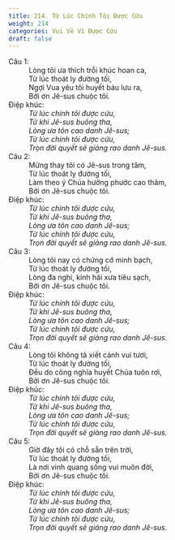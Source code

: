 ```yaml
---
title: 214. Từ Lúc Chính Tôi Được Cứu
weight: 214
categories: Vui Vẻ Vì Được Cứu
draft: false
---
```

<dl><dt>Câu 1:</dt><dd data-verse="1"> Lòng tôi ưa thích trỗi khúc hoan ca, <br/>Từ lúc thoát ly đường tối, <br/>Ngợi Vua yêu tôi huyết báu lưu ra, <br/>Bởi ơn Jê-sus chuộc tôi. </dd><dt>Điệp khúc:</dt><dd data-chorus="1"><em>Từ lúc chính tôi được cứu, <br/>Từ khi Jê-sus buông tha, <br/>Lòng ưa tôn cao danh Jê-sus; <br/>Từ lúc chính tôi được cứu, <br/>Trọn đời quyết sẽ giảng rao danh Jê-sus. </em></dd><dt>Câu 2:</dt><dd data-verse="2">Mừng thay tôi có Jê-sus trong tâm, <br/>Từ lúc thoát ly đường tối, <br/>Làm theo ý Chúa hưởng phước cao thâm, <br/>Bởi ơn Jê-sus chuộc tôi. </dd><dt>Điệp khúc:</dt><dd data-chorus="1"><em>Từ lúc chính tôi được cứu, <br/>Từ khi Jê-sus buông tha, <br/>Lòng ưa tôn cao danh Jê-sus; <br/>Từ lúc chính tôi được cứu, <br/>Trọn đời quyết sẽ giảng rao danh Jê-sus. </em></dd><dt>Câu 3:</dt><dd data-verse="3">Lòng tôi nay có chứng cớ minh bạch, <br/>Từ lúc thoát ly đường tối, <br/>Lòng đa nghi, kinh hãi xưa tiêu sạch, <br/>Bởi ơn Jê-sus chuộc tôi. </dd><dt>Điệp khúc:</dt><dd data-chorus="1"><em>Từ lúc chính tôi được cứu, <br/>Từ khi Jê-sus buông tha, <br/>Lòng ưa tôn cao danh Jê-sus; <br/>Từ lúc chính tôi được cứu, <br/>Trọn đời quyết sẽ giảng rao danh Jê-sus. </em></dd><dt>Câu 4:</dt><dd data-verse="4">Lòng tôi không tả xiết cảnh vui tươi, <br/>Từ lúc thoát ly đường tối, <br/>Đều do công nghĩa huyết Chúa tuôn rơi, <br/>Bởi ơn Jê-sus chuộc tôi. </dd><dt>Điệp khúc:</dt><dd data-chorus="1"><em>Từ lúc chính tôi được cứu, <br/>Từ khi Jê-sus buông tha, <br/>Lòng ưa tôn cao danh Jê-sus; <br/>Từ lúc chính tôi được cứu, <br/>Trọn đời quyết sẽ giảng rao danh Jê-sus. </em></dd><dt>Câu 5:</dt><dd data-verse="5">Giờ đây tôi có chỗ sẵn trên trời, <br/>Từ lúc thoát ly đường tối, <br/>Là nơi vinh quang sống vui muôn đời, <br/>Bởi ơn Jê-sus chuộc tôi. </dd><dt>Điệp khúc:</dt><dd data-chorus="1"><em>Từ lúc chính tôi được cứu, <br/>Từ khi Jê-sus buông tha, <br/>Lòng ưa tôn cao danh Jê-sus; <br/>Từ lúc chính tôi được cứu, <br/>Trọn đời quyết sẽ giảng rao danh Jê-sus. </em></dd></dl>